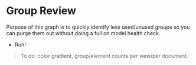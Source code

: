#  Group Review
Purpose of this graph is to quickly identify less used/unused groups so you can purge them out without doing a full on model health check.

 - Run!



> To do: color gradient, group/element counts per view/per document.
